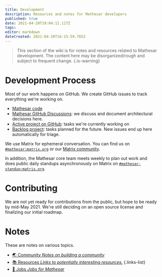 ```yaml
---
title: Development
description: Resources and notes for Mathesar developers
published: true
date: 2021-04-20T19:04:11.117Z
tags: 
editor: markdown
dateCreated: 2021-04-20T16:15:59.765Z
---
```


> This section of the wiki is for notes and resources related to Mathesar development. The content here may be disorganized/rough and subject to frequent change.
{.is-warning}

# Development Process
Most of our work happens on GitHub. We create GitHub issues to track everything we're working on.

- [Mathesar code](https://github.com/centerofci/mathesar)
- [Mathesar GitHub Discussions](https://github.com/centerofci/mathesar/discussions): we discuss and document architectural decisions here.
- [Active project on GitHub](https://github.com/centerofci/mathesar/projects/1): tasks we're currently working on
- [Backlog project](https://github.com/centerofci/mathesar/projects/2): tasks planned for the future. New issues end up here automatically for triage.

We use Matrix for ephemeral conversation. You can find us on [`#mathesar:matrix.org`](https://matrix.to/#/#mathesar:matrix.org) or our [Matrix community](https://matrix.to/#/+mathesar:matrix.org).

In addition, the Mathesar core team meets weekly to plan out work and does public daily standups asynchronously on Matrix on [`#mathesar-standup:matrix.org`](https://matrix.to/#/#mathesar-standup:matrix.org).

# Contributing
We are not yet ready for contributions from the public, but hope to be ready by mid-May 2021. We're still deciding on an open source license and finalizing our initial roadmap.

# Notes
These are notes on various topics.
- [:earth_asia: Community *Notes on building a community*](/development/community)
- [:books: Resources *Links to potentially interesting resources.*](/development/resources)
{.links-list}
- [:briefcase: Jobs *Jobs for Mathesar*](/development/community)
